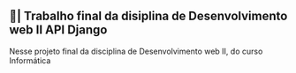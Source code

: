 ## 📑| Trabalho final da disiplina de Desenvolvimento web II API Django

  Nesse projeto final da disciplina de Desenvolvimento web II, do curso  Informática 
